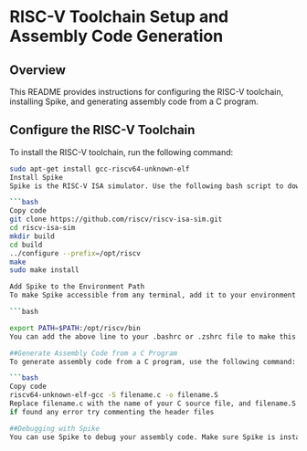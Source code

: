 # RISC-V Toolchain Setup and Assembly Code Generation

## Overview

This README provides instructions for configuring the RISC-V toolchain, installing Spike, and generating assembly code from a C program.

## Configure the RISC-V Toolchain

To install the RISC-V toolchain, run the following command:

```bash
sudo apt-get install gcc-riscv64-unknown-elf
Install Spike
Spike is the RISC-V ISA simulator. Use the following bash script to download and install Spike:

```bash
Copy code
git clone https://github.com/riscv/riscv-isa-sim.git
cd riscv-isa-sim
mkdir build
cd build
../configure --prefix=/opt/riscv
make
sudo make install

Add Spike to the Environment Path
To make Spike accessible from any terminal, add it to your environment path. Update the path according to your machine:

```bash

export PATH=$PATH:/opt/riscv/bin
You can add the above line to your .bashrc or .zshrc file to make this change permanent.

##Generate Assembly Code from a C Program
To generate assembly code from a C program, use the following command:

```bash
Copy code
riscv64-unknown-elf-gcc -S filename.c -o filename.S
Replace filename.c with the name of your C source file, and filename.S with the desired name of the output assembly file.
if found any error try commenting the header files

##Debugging with Spike
You can use Spike to debug your assembly code. Make sure Spike is installed and added to your path as described above.